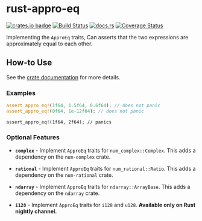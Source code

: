 # rust-appro-eq

[![crates.io badge](https://img.shields.io/crates/v/appro-eq.svg)](https://crates.io/crates/appro-eq)
[![Build Status](https://travis-ci.org/chalharu/rust-appro-eq.svg?branch=master)](https://travis-ci.org/chalharu/rust-appro-eq)
[![docs.rs](https://docs.rs/appro-eq/badge.svg)](https://docs.rs/appro-eq)
[![Coverage Status](https://coveralls.io/repos/github/chalharu/rust-appro-eq/badge.svg?branch=master)](https://coveralls.io/github/chalharu/rust-appro-eq?branch=master)

Implementing the `ApproEq` traits, Can asserts that the two expressions are approximately equal to each other.

## How-to Use

See the [crate documentation](https://docs.rs/appro-eq/) for more details.

### Examples

```rust
assert_appro_eq!(1f64, 1.5f64, 0.6f64); // does not panic
assert_appro_eq!(0f64, 1e-12f64); // does not panic
```

```rust:should_panic
assert_appro_eq!(1f64, 2f64); // panics
```

### Optional Features

- **`complex`** - Implement `ApproEq` traits for `num_complex::Complex`. This adds a dependency on the `num-complex` crate.

- **`rational`** - Implement `ApproEq` traits for `num_rational::Ratio`. This adds a dependency on the `num-rational` crate.

- **`ndarray`** - Implement `ApproEq` traits for `ndarray::ArrayBase`. This adds a dependency on the `ndarray` crate.

- **`i128`** - Implement `ApproEq` traits for `i128` and `u128`. **Available only on Rust nightly channel.**

